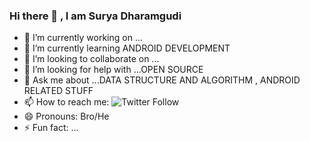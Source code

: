 ### Hi there 👋 , I am Surya Dharamgudi


- 🔭 I’m currently working on ...
- 🌱 I’m currently learning ANDROID DEVELOPMENT
- 👯 I’m looking to collaborate on ...
- 🤔 I’m looking for help with ...OPEN SOURCE
- 💬 Ask me about ...DATA STRUCTURE AND ALGORITHM , ANDROID RELATED STUFF
- 📫 How to reach me: ![Twitter Follow](https://img.shields.io/twitter/follow/suryablaster?style=social)
- 😄 Pronouns: Bro/He
- ⚡ Fun fact: ...

<!--
**suryablaster/suryablaster** is a ✨ _special_ ✨ repository because its `README.md` (this file) appears on your GitHub profile.

Here are some ideas to get you started:

- 🔭 I’m currently working on ...
- 🌱 I’m currently learning ...
- 👯 I’m looking to collaborate on ...
- 🤔 I’m looking for help with ...
- 💬 Ask me about ...
- 📫 How to reach me: ...
- 😄 Pronouns: ...
- ⚡ Fun fact: ...
-->
